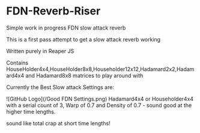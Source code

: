 # FDN-Reverb-Riser
Simple work in progress FDN slow attack reverb

This is a first pass attempt to get a slow attack reverb working

Written purely in Reaper JS


Contains
HouseHolder4x4,HouseHolder8x8,Householder12x12,Hadamard2x2,Hadamard4x4 and Hadamard8x8 matrices to play around with

Currently the Best Slow attack Settings are:

![GitHub Logo](/Good FDN Settings.png)
Hadamard4x4 or Householder4x4 with a serial count of 3, Warp of 0.7 and Density of 0.7 - sound good at the higher time lengths.

sound like total crap at short time lengths!
